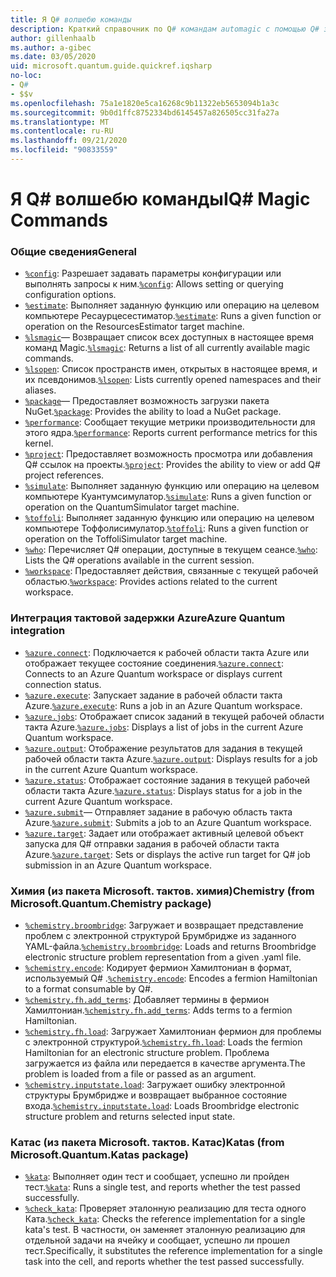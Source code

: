 ```yaml
---
title: Я Q# волшебю команды
description: Краткий справочник по Q# командам automagic с помощью Q# записных книжек Jupyter
author: gillenhaalb
ms.author: a-gibec
ms.date: 03/05/2020
uid: microsoft.quantum.guide.quickref.iqsharp
no-loc:
- Q#
- $$v
ms.openlocfilehash: 75a1e1820e5ca16268c9b11322eb5653094b1a3c
ms.sourcegitcommit: 9b0d1ffc8752334bd6145457a826505cc31fa27a
ms.translationtype: MT
ms.contentlocale: ru-RU
ms.lasthandoff: 09/21/2020
ms.locfileid: "90833559"
---
```

# <a name="ino-locq-magic-commands"></a><span data-ttu-id="1d3c4-103">Я Q# волшебю команды</span><span class="sxs-lookup"><span data-stu-id="1d3c4-103">IQ# Magic Commands</span></span>

### <a name="general"></a><span data-ttu-id="1d3c4-104">Общие сведения</span><span class="sxs-lookup"><span data-stu-id="1d3c4-104">General</span></span>

- <span data-ttu-id="1d3c4-105">[`%config`](xref:microsoft.quantum.iqsharp.magic-ref.config): Разрешает задавать параметры конфигурации или выполнять запросы к ним.</span><span class="sxs-lookup"><span data-stu-id="1d3c4-105">[`%config`](xref:microsoft.quantum.iqsharp.magic-ref.config): Allows setting or querying configuration options.</span></span>
- <span data-ttu-id="1d3c4-106">[`%estimate`](xref:microsoft.quantum.iqsharp.magic-ref.estimate): Выполняет заданную функцию или операцию на целевом компьютере Ресаурцесестиматор.</span><span class="sxs-lookup"><span data-stu-id="1d3c4-106">[`%estimate`](xref:microsoft.quantum.iqsharp.magic-ref.estimate): Runs a given function or operation on the ResourcesEstimator target machine.</span></span>
- <span data-ttu-id="1d3c4-107">[`%lsmagic`](xref:microsoft.quantum.iqsharp.magic-ref.lsmagic)— Возвращает список всех доступных в настоящее время команд Magic.</span><span class="sxs-lookup"><span data-stu-id="1d3c4-107">[`%lsmagic`](xref:microsoft.quantum.iqsharp.magic-ref.lsmagic): Returns a list of all currently available magic commands.</span></span>
- <span data-ttu-id="1d3c4-108">[`%lsopen`](xref:microsoft.quantum.iqsharp.magic-ref.lsopen): Список пространств имен, открытых в настоящее время, и их псевдонимов.</span><span class="sxs-lookup"><span data-stu-id="1d3c4-108">[`%lsopen`](xref:microsoft.quantum.iqsharp.magic-ref.lsopen): Lists currently opened namespaces and their aliases.</span></span>
- <span data-ttu-id="1d3c4-109">[`%package`](xref:microsoft.quantum.iqsharp.magic-ref.package)— Предоставляет возможность загрузки пакета NuGet.</span><span class="sxs-lookup"><span data-stu-id="1d3c4-109">[`%package`](xref:microsoft.quantum.iqsharp.magic-ref.package): Provides the ability to load a NuGet package.</span></span>
- <span data-ttu-id="1d3c4-110">[`%performance`](xref:microsoft.quantum.iqsharp.magic-ref.performance): Сообщает текущие метрики производительности для этого ядра.</span><span class="sxs-lookup"><span data-stu-id="1d3c4-110">[`%performance`](xref:microsoft.quantum.iqsharp.magic-ref.performance): Reports current performance metrics for this kernel.</span></span>
- <span data-ttu-id="1d3c4-111">[`%project`](xref:microsoft.quantum.iqsharp.magic-ref.project): Предоставляет возможность просмотра или добавления Q# ссылок на проекты.</span><span class="sxs-lookup"><span data-stu-id="1d3c4-111">[`%project`](xref:microsoft.quantum.iqsharp.magic-ref.project): Provides the ability to view or add Q# project references.</span></span> 
- <span data-ttu-id="1d3c4-112">[`%simulate`](xref:microsoft.quantum.iqsharp.magic-ref.simulate): Выполняет заданную функцию или операцию на целевом компьютере Куантумсимулатор.</span><span class="sxs-lookup"><span data-stu-id="1d3c4-112">[`%simulate`](xref:microsoft.quantum.iqsharp.magic-ref.simulate): Runs a given function or operation on the QuantumSimulator target machine.</span></span>
- <span data-ttu-id="1d3c4-113">[`%toffoli`](xref:microsoft.quantum.iqsharp.magic-ref.toffoli): Выполняет заданную функцию или операцию на целевом компьютере Тоффолисимулатор.</span><span class="sxs-lookup"><span data-stu-id="1d3c4-113">[`%toffoli`](xref:microsoft.quantum.iqsharp.magic-ref.toffoli): Runs a given function or operation on the ToffoliSimulator target machine.</span></span>
- <span data-ttu-id="1d3c4-114">[`%who`](xref:microsoft.quantum.iqsharp.magic-ref.who): Перечисляет Q# операции, доступные в текущем сеансе.</span><span class="sxs-lookup"><span data-stu-id="1d3c4-114">[`%who`](xref:microsoft.quantum.iqsharp.magic-ref.who): Lists the Q# operations available in the current session.</span></span>
- <span data-ttu-id="1d3c4-115">[`%workspace`](xref:microsoft.quantum.iqsharp.magic-ref.workspace): Предоставляет действия, связанные с текущей рабочей областью.</span><span class="sxs-lookup"><span data-stu-id="1d3c4-115">[`%workspace`](xref:microsoft.quantum.iqsharp.magic-ref.workspace): Provides actions related to the current workspace.</span></span>

### <a name="azure-quantum-integration"></a><span data-ttu-id="1d3c4-116">Интеграция тактовой задержки Azure</span><span class="sxs-lookup"><span data-stu-id="1d3c4-116">Azure Quantum integration</span></span>

- <span data-ttu-id="1d3c4-117">[`%azure.connect`](xref:microsoft.quantum.iqsharp.magic-ref.azure.connect): Подключается к рабочей области такта Azure или отображает текущее состояние соединения.</span><span class="sxs-lookup"><span data-stu-id="1d3c4-117">[`%azure.connect`](xref:microsoft.quantum.iqsharp.magic-ref.azure.connect): Connects to an Azure Quantum workspace or displays current connection status.</span></span>
- <span data-ttu-id="1d3c4-118">[`%azure.execute`](xref:microsoft.quantum.iqsharp.magic-ref.azure.execute): Запускает задание в рабочей области такта Azure.</span><span class="sxs-lookup"><span data-stu-id="1d3c4-118">[`%azure.execute`](xref:microsoft.quantum.iqsharp.magic-ref.azure.execute): Runs a job in an Azure Quantum workspace.</span></span>
- <span data-ttu-id="1d3c4-119">[`%azure.jobs`](xref:microsoft.quantum.iqsharp.magic-ref.azure.jobs): Отображает список заданий в текущей рабочей области такта Azure.</span><span class="sxs-lookup"><span data-stu-id="1d3c4-119">[`%azure.jobs`](xref:microsoft.quantum.iqsharp.magic-ref.azure.jobs): Displays a list of jobs in the current Azure Quantum workspace.</span></span>
- <span data-ttu-id="1d3c4-120">[`%azure.output`](xref:microsoft.quantum.iqsharp.magic-ref.azure.output): Отображение результатов для задания в текущей рабочей области такта Azure.</span><span class="sxs-lookup"><span data-stu-id="1d3c4-120">[`%azure.output`](xref:microsoft.quantum.iqsharp.magic-ref.azure.output): Displays results for a job in the current Azure Quantum workspace.</span></span>
- <span data-ttu-id="1d3c4-121">[`%azure.status`](xref:microsoft.quantum.iqsharp.magic-ref.azure.status): Отображает состояние задания в текущей рабочей области такта Azure.</span><span class="sxs-lookup"><span data-stu-id="1d3c4-121">[`%azure.status`](xref:microsoft.quantum.iqsharp.magic-ref.azure.status): Displays status for a job in the current Azure Quantum workspace.</span></span>
- <span data-ttu-id="1d3c4-122">[`%azure.submit`](xref:microsoft.quantum.iqsharp.magic-ref.azure.submit)— Отправляет задание в рабочую область такта Azure.</span><span class="sxs-lookup"><span data-stu-id="1d3c4-122">[`%azure.submit`](xref:microsoft.quantum.iqsharp.magic-ref.azure.submit): Submits a job to an Azure Quantum workspace.</span></span>
- <span data-ttu-id="1d3c4-123">[`%azure.target`](xref:microsoft.quantum.iqsharp.magic-ref.azure.target): Задает или отображает активный целевой объект запуска для Q# отправки задания в рабочей области такта Azure.</span><span class="sxs-lookup"><span data-stu-id="1d3c4-123">[`%azure.target`](xref:microsoft.quantum.iqsharp.magic-ref.azure.target): Sets or displays the active run target for Q# job submission in an Azure Quantum workspace.</span></span>

### <a name="chemistry-from-microsoftquantumchemistry-package"></a><span data-ttu-id="1d3c4-124">Химия (из пакета Microsoft. тактов. химия)</span><span class="sxs-lookup"><span data-stu-id="1d3c4-124">Chemistry (from Microsoft.Quantum.Chemistry package)</span></span>

- <span data-ttu-id="1d3c4-125">[`%chemistry.broombridge`](xref:microsoft.quantum.iqsharp.magic-ref.chemistry.broombridge): Загружает и возвращает представление проблем с электронной структурой Брумбридже из заданного YAML-файла.</span><span class="sxs-lookup"><span data-stu-id="1d3c4-125">[`%chemistry.broombridge`](xref:microsoft.quantum.iqsharp.magic-ref.chemistry.broombridge): Loads and returns Broombridge electronic structure problem representation from a given .yaml file.</span></span>
- <span data-ttu-id="1d3c4-126">[`%chemistry.encode`](xref:microsoft.quantum.iqsharp.magic-ref.chemistry.encode): Кодирует фермион Хамилтониан в формат, используемый Q# .</span><span class="sxs-lookup"><span data-stu-id="1d3c4-126">[`%chemistry.encode`](xref:microsoft.quantum.iqsharp.magic-ref.chemistry.encode): Encodes a fermion Hamiltonian to a format consumable by Q#.</span></span>
- <span data-ttu-id="1d3c4-127">[`%chemistry.fh.add_terms`](xref:microsoft.quantum.iqsharp.magic-ref.chemistry.fh.add_terms): Добавляет термины в фермион Хамилтониан.</span><span class="sxs-lookup"><span data-stu-id="1d3c4-127">[`%chemistry.fh.add_terms`](xref:microsoft.quantum.iqsharp.magic-ref.chemistry.fh.add_terms): Adds terms to a fermion Hamiltonian.</span></span>
- <span data-ttu-id="1d3c4-128">[`%chemistry.fh.load`](xref:microsoft.quantum.iqsharp.magic-ref.chemistry.fh.load): Загружает Хамилтониан фермион для проблемы с электронной структурой.</span><span class="sxs-lookup"><span data-stu-id="1d3c4-128">[`%chemistry.fh.load`](xref:microsoft.quantum.iqsharp.magic-ref.chemistry.fh.load): Loads the fermion Hamiltonian for an electronic structure problem.</span></span> <span data-ttu-id="1d3c4-129">Проблема загружается из файла или передается в качестве аргумента.</span><span class="sxs-lookup"><span data-stu-id="1d3c4-129">The problem is loaded from a file or passed as an argument.</span></span>
- <span data-ttu-id="1d3c4-130">[`%chemistry.inputstate.load`](xref:microsoft.quantum.iqsharp.magic-ref.chemistry.inputstate.load): Загружает ошибку электронной структуры Брумбридже и возвращает выбранное состояние входа.</span><span class="sxs-lookup"><span data-stu-id="1d3c4-130">[`%chemistry.inputstate.load`](xref:microsoft.quantum.iqsharp.magic-ref.chemistry.inputstate.load): Loads Broombridge electronic structure problem and returns selected input state.</span></span>

### <a name="katas-from-microsoftquantumkatas-package"></a><span data-ttu-id="1d3c4-131">Катас (из пакета Microsoft. тактов. Катас)</span><span class="sxs-lookup"><span data-stu-id="1d3c4-131">Katas (from Microsoft.Quantum.Katas package)</span></span>

- <span data-ttu-id="1d3c4-132">[`%kata`](xref:microsoft.quantum.iqsharp.magic-ref.kata): Выполняет один тест и сообщает, успешно ли пройден тест.</span><span class="sxs-lookup"><span data-stu-id="1d3c4-132">[`%kata`](xref:microsoft.quantum.iqsharp.magic-ref.kata): Runs a single test, and reports whether the test passed successfully.</span></span>
- <span data-ttu-id="1d3c4-133">[`%check_kata`](xref:microsoft.quantum.iqsharp.magic-ref.check_kata): Проверяет эталонную реализацию для теста одного Ката.</span><span class="sxs-lookup"><span data-stu-id="1d3c4-133">[`%check_kata`](xref:microsoft.quantum.iqsharp.magic-ref.check_kata): Checks the reference implementation for a single kata's test.</span></span>
    <span data-ttu-id="1d3c4-134">В частности, он заменяет эталонную реализацию для отдельной задачи на ячейку и сообщает, успешно ли прошел тест.</span><span class="sxs-lookup"><span data-stu-id="1d3c4-134">Specifically, it substitutes the reference implementation for a single task into the cell, and reports whether the test passed successfully.</span></span>
